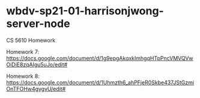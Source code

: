 # wbdv-sp21-01-harrisonjwong-server-node

CS 5610 Homework

Homework 7: https://docs.google.com/document/d/1g9epgAkqxkImhgqHTpPncVMVQVwOiDiE8zqAIgu5uJo/edit#

Homework 8: https://docs.google.com/document/d/1Uhmzth6_ahPFjeR0Skbe437JStGzmiOnTFOHw4gygvU/edit#
